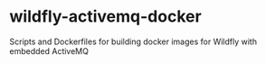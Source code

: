 # wildfly-activemq-docker
Scripts and Dockerfiles for building docker images for Wildfly with embedded ActiveMQ
